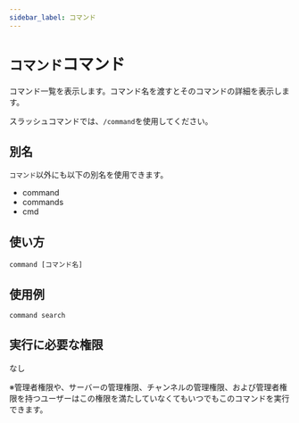 ```yaml
---
sidebar_label: コマンド
---
```

# `コマンド`コマンド
コマンド一覧を表示します。コマンド名を渡すとそのコマンドの詳細を表示します。

スラッシュコマンドでは、`/command`を使用してください。

## 別名
`コマンド`以外にも以下の別名を使用できます。

- command
- commands
- cmd

## 使い方
```
command [コマンド名]
```

## 使用例
```
command search
```


## 実行に必要な権限
なし

※管理者権限や、サーバーの管理権限、チャンネルの管理権限、および管理者権限を持つユーザーはこの権限を満たしていなくてもいつでもこのコマンドを実行できます。
  
